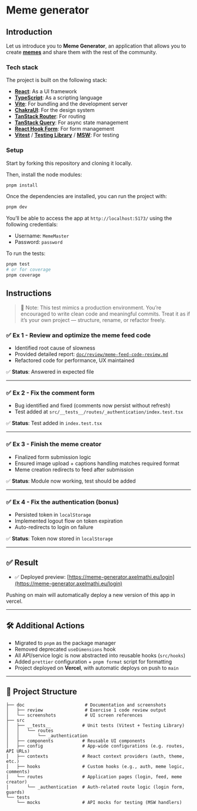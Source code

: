 # Meme generator

## Introduction

Let us introduce you to **Meme Generator**, an application that allows you to create **[memes](https://en.wikipedia.org/wiki/Internet_meme)** and share them with the rest of the community.

### Tech stack

The project is built on the following stack:

- **[React](https://react.dev/)**: As a UI framework
- **[TypeScript](https://www.typescriptlang.org/)**: As a scripting language
- **[Vite](https://vitejs.dev/)**: For bundling and the development server
- **[ChakraUI](https://v2.chakra-ui.com/)**: For the design system
- **[TanStack Router](https://tanstack.com/router/latest)**: For routing
- **[TanStack Query](https://tanstack.com/query/latest)**: For async state management
- **[React Hook Form](https://react-hook-form.com/)**: For form management
- **[Vitest](https://vitest.dev/)** / **[Testing Library](https://testing-library.com/)** / **[MSW](https://mswjs.io/)**: For testing

### Setup

Start by forking this repository and cloning it locally.

Then, install the node modules:

```bash
pnpm install
```

Once the dependencies are installed, you can run the project with:

```bash
pnpm dev
```

You’ll be able to access the app at `http://localhost:5173/` using the following credentials:

- Username: `MemeMaster`
- Password: `password`

To run the tests:

```bash
pnpm test
# or for coverage
pnpm coverage
```

## Instructions

> 📌 Note: This test mimics a production environment. You’re encouraged to write clean code and meaningful commits. Treat it as if it’s your own project — structure, rename, or refactor freely.

### ✅ Ex 1 - Review and optimize the meme feed code

- Identified root cause of slowness
- Provided detailed report: [`doc/review/meme-feed-code-review.md`](./doc/review/meme-feed-code-review.md)
- Refactored code for performance, UX maintained

✅ **Status**: Answered in expected file

---

### ✅ Ex 2 - Fix the comment form

- Bug identified and fixed (comments now persist without refresh)
- Test added at `src/__tests__/routes/_authentication/index.test.tsx`

✅ **Status**: Test added in `index.test.tsx`

---

### ✅ Ex 3 - Finish the meme creator

- Finalized form submission logic
- Ensured image upload + captions handling matches required format
- Meme creation redirects to feed after submission

✅ **Status**: Module now working, test should be added

---

### ✅ Ex 4 - Fix the authentication (bonus)

- Persisted token in `localStorage`
- Implemented logout flow on token expiration
- Auto-redirects to login on failure

✅ **Status**: Token now stored in `localStorage`

---

## ✅ Result

- ✅ Deployed preview: [https://meme-generator.axelmathi.eu/login](https://meme-generator.axelmathi.eu/login)

Pushing on main will automatically deploy a new version of this app in vercel.

---

## 🛠️ Additional Actions

- Migrated to `pnpm` as the package manager
- Removed deprecated `useDimensions` hook
- All API/service logic is now abstracted into reusable hooks (`src/hooks`)
- Added `prettier` configuration + `pnpm format` script for formatting
- Project deployed on **Vercel**, with automatic deploys on push to `main`

---

## 📁 Project Structure

```
├── doc                       # Documentation and screenshots
│   ├── review                # Exercise 1 code review output
│   └── screenshots           # UI screen references
├── src
│   ├── __tests__            # Unit tests (Vitest + Testing Library)
│   │   └── routes
│   │       └── _authentication
│   ├── components           # Reusable UI components
│   ├── config               # App-wide configurations (e.g. routes, API URLs)
│   ├── contexts             # React context providers (auth, theme, etc.)
│   ├── hooks                # Custom hooks (e.g., auth, meme logic, comments)
│   └── routes               # Application pages (login, feed, meme creator)
│       └── _authentication  # Auth-related route logic (login form, guards)
└── tests
    └── mocks                # API mocks for testing (MSW handlers)
```
